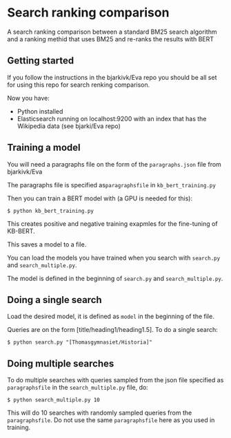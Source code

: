 # Search ranking comparison

A search ranking comparison between a standard BM25 search algorithm and a ranking methid that uses BM25 and re-ranks the results with BERT

## Getting started

If you follow the instructions in the bjarkivk/Eva repo you should be all set for using this repo for search renking comparison.

Now you have:

- Python installed
- Elasticsearch running on localhost:9200 with an index that has the Wikipedia data (see bjarki/Eva repo)

## Training a model

You will need a paragraphs file on the form of the `paragraphs.json` file from bjarkivk/Eva

The paragraphs file is specified as`paragraphsfile` in `kb_bert_training.py`

Then you can train a BERT model with (a GPU is needed for this):

`$ python kb_bert_training.py`

This creates positive and negative training exapmles for the fine-tuning of KB-BERT.

This saves a model to a file.

You can load the models you have trained when you search with `search.py` and `search_multiple.py`.

The model is defined in the beginning of `search.py` and `search_multiple.py`.

## Doing a single search

Load the desired model, it is defined as `model` in the beginning of the file.

Queries are on the form \[title/heading1/heading1.5\]. To do a single search:

`$ python search.py "[Thomasgymnasiet/Historia]"`

## Doing multiple searches

To do multiple searches with queries sampled from the json file specified as `paragraphsfile` in the `search_multiple.py` file, do:

`$ python search_multiple.py 10`

This will do 10 searches with randomly sampled queries from the `paragraphsfile`. Do not use the same `paragraphsfile` here as you used in training.

